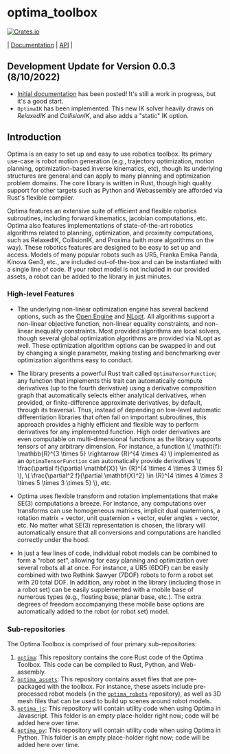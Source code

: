 # optima_toolbox

[![Crates.io](https://img.shields.io/crates/v/optima.svg)](https://crates.io/crates/optima)

| [Documentation](https://djrakita.github.io/optima_toolbox/) | [API](https://docs.rs/optima/0.0.3/optima/) | 

## Development Update for Version 0.0.3 (8/10/2022)
- [Initial documentation](https://djrakita.github.io/optima_toolbox/) has been posted!  It's still a work in progress, but it's a good start.
- `OptimaIK` has been implemented.  This new IK solver heavily draws on *RelaxedIK* and *CollisionIK*, and also adds a "static" IK option.

## Introduction

Optima is an easy to set up and easy to use robotics toolbox.  Its primary use-case is robot motion generation (e.g., trajectory optimization, motion planning, optimization-based inverse kinematics, etc), though its underlying structures are general and can apply to many planning and optimization problem domains.  The core library is written in Rust, though high quality support for other targets such as Python and Webassembly are afforded via Rust's flexible compiler.  

Optima features an extensive suite of efficient and flexible robotics subroutines, including forward kinematics, jacobian computations, etc.  Optima also features implementations of state-of-the-art robotics algorithms related to planning, optimization, and proximity computations, such as RelaxedIK, CollisionIK, and Proxima (with more algorithms on the way).  These robotics features are designed to be easy to set up and access.  Models of many popular robots such as UR5, Franka Emika Panda, Kinova Gen3, etc., are included out-of-the-box and can be instantiated with a single line of code.  If your robot model is not included in our provided assets, a robot can be added to the library in just minutes.    

### High-level Features

- The underlying non-linear optimization engine has several backend options, such as the [Open Engine](https://alphaville.github.io/optimization-engine/docs/open-intro) and [NLopt](https://nlopt.readthedocs.io/en/latest/).  All algorithms support a non-linear objective function, non-linear equality constraints, and non-linear inequality constraints.  Most provided algorithms are local solvers, though several global optimization algorithms are provided via NLopt as well.  These optimization algorithm options can be swapped in and out by changing a single parameter, making testing and benchmarking over optimization algorithms easy to conduct.

- The library presents a powerful Rust trait called `OptimaTensorFunction`; any function that implements this trait can automatically compute derivatives (up to the fourth derivative) using a derivative composition graph that automatically selects either analytical derivatives, when provided, or finite-difference approximate derivatives, by default, through its traversal.  Thus, instead of depending on low-level automatic differentiation libraries that often fail on important subroutines, this approach provides a highly efficient and flexible way to perform derivatives for any implemented function.  High order derivatives are even computable on multi-dimensional functions as the library supports tensors of any arbitrary dimension.  For instance, a function \\( \mathit{f}: \mathbb{R}^{3 \times 5} \rightarrow {R}^{4 \times 4} \\) implemented as an `OptimaTensorFunction` can automatically provide derivatives \\( \frac{\partial f}{\partial \mathbf{X}} \in {R}^{4 \times 4 \times 3 \times 5} \\), \\( \frac{\partial^2 f}{\partial \mathbf{X}^2} \in {R}^{4 \times 4 \times 3 \times 5 \times 3 \times 5} \\), etc.

- Optima uses flexible transform and rotation implementations that make SE(3) computations a breeze.  For instance, any computations over transforms can use homogeneous matrices, implicit dual quaternions, a rotation matrix + vector, unit quaternion + vector, euler angles + vector, etc.  No matter what SE(3) representation is chosen, the library will automatically ensure that all conversions and computations are handled correctly under the hood.   

- In just a few lines of code, individual robot models can be combined to form a "robot set", allowing for easy planning and optimization over several robots all at once.  For instance, a UR5 (6DOF) can be easily combined with two Rethink Sawyer (7DOF) robots to form a robot set with 20 total DOF.  In addition, any robot in the library (including those in a robot set) can be easily supplemented with a mobile base of numerous types (e.g., floating base, planar base, etc.).  The extra degrees of freedom accompanying these mobile base options are automatically added to the robot (or robot set) model.  
   
### Sub-repositories

The Optima Toolbox is comprised of four primary sub-repositories:

1. [`optima`](https://github.com/djrakita/optima): This repository contains the core Rust code of the Optima Toolbox.  This code can be compiled to Rust, Python, and Web-assembly.    
1. [`optima_assets`](https://github.com/djrakita/optima_assets/tree/main): This repository contains asset files that are pre-packaged with the toolbox.  For instance, these assets include pre-processed robot models (in the [`optima_robots`](https://github.com/djrakita/optima_robots/tree/main) repository), as well as 3D mesh files that can be used to build up scenes around robot models.  
1. [`optima_js`](https://github.com/djrakita/optima_js/tree/main): This repository will contain utility code when using Optima in Javascript.  This folder is an empty place-holder right now; code will be added here over time.
1. [`optima_py`](https://github.com/djrakita/optima_py/tree/main): This repository will contain utility code when using Optima in Python.  This folder is an empty place-holder right now; code will be added here over time.



 
